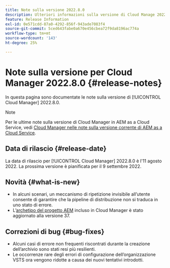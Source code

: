 ```yaml
---
title: Note sulla versione 2022.8.0
description: Ulteriori informazioni sulla versione di Cloud Manage 2022.8.0.
feature: Release Information
exl-id: 0e571cdd-87a0-4292-856f-943ade7083f4
source-git-commit: 5ced643fabe0a670e456cbea72f9da8196ac774a
workflow-type: tm+mt
source-wordcount: '143'
ht-degree: 25%

---
```


# Note sulla versione per Cloud Manager 2022.8.0 {#release-notes}

In questa pagina sono documentate le note sulla versione di [!UICONTROL Cloud Manager] 2022.8.0.

>[!NOTE]
>
>Per le ultime note sulla versione di Cloud Manager in AEM as a Cloud Service, vedi [Cloud Manager nelle note sulla versione corrente di AEM as a Cloud Service](https://experienceleague.adobe.com/en/docs/experience-manager-cloud-service/content/release-notes/cloud-manager/current).

## Data di rilascio {#release-date}

La data di rilascio per [!UICONTROL Cloud Manager] 2022.8.0 è l&#39;11 agosto 2022. La prossima versione è pianificata per il 9 settembre 2022.

## Novità {#what-is-new}

* In alcuni scenari, un meccanismo di ripetizione invisibile all’utente consente di garantire che la pipeline di distribuzione non si traduca in uno stato di errore.
* L’[archetipo del progetto AEM](https://experienceleague.adobe.com/it/docs/experience-manager-core-components/using/developing/archetype/overview) incluso in Cloud Manager è stato aggiornato alla versione 37.

## Correzioni di bug {#bug-fixes}

* Alcuni casi di errore non frequenti riscontrati durante la creazione dell’archivio sono stati resi più resilienti.
* Le occorrenze rare degli errori di configurazione dell’organizzazione VSTS ora vengono ridotte a causa dei nuovi tentativi introdotti.
